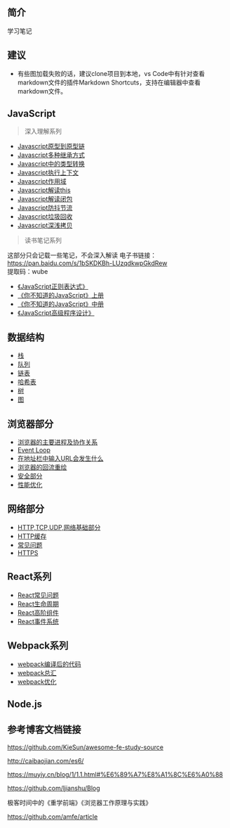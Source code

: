## 简介
学习笔记  

## 建议  

- 有些图加载失败的话，建议clone项目到本地，vs Code中有针对查看markdown文件的插件Markdown Shortcuts，支持在编辑器中查看markdown文件。


## JavaScript

> 深入理解系列
- [Javascript原型到原型链](https://github.com/lznbuild/my-blog/issues/2) 
- [Javascript多种继承方式](https://github.com/lznbuild/my-blog/issues/3)  
- [Javascript中的类型转换](https://github.com/lznbuild/my-blog/issues/5) 
- [Javascript执行上下文](https://github.com/lznbuild/my-blog/issues/7) 
- [Javascript作用域](https://github.com/lznbuild/my-blog/issues/11) 
- [Javascript解读this](https://github.com/lznbuild/my-blog/issues/8) 
- [Javascript解读闭包](https://github.com/lznbuild/my-blog/issues/4) 
- [Javascript防抖节流](https://github.com/lznbuild/my-blog/issues/12) 
- [Javascript垃圾回收](https://github.com/lznbuild/my-blog/issues/13) 
- [Javascript深浅拷贝](https://github.com/lznbuild/my-blog/issues/15) 


<!-- > JavaScript中的常见问题
- [JavaScript中一些函数的实现总结]() -->


>  读书笔记系列   


这部分只会记载一些笔记，不会深入解读
电子书链接：https://pan.baidu.com/s/1bSKDKBh-LUzqdkwpGkdRew   
提取码：wube
- [《JavaScript正则表达式》](https://github.com/lznbuild/my-blog/issues/1)
- [《你不知道的JavaScript》上册](https://github.com/lznbuild/my-blog/issues/9)
- [《你不知道的JavaScript》中册](https://github.com/lznbuild/my-blog/issues/10)
- [《JavaScript高级程序设计》](https://github.com/lznbuild/my-blog/issues/14)


##  数据结构  
- [栈](https://github.com/lznbuild/my-blog/issues/26)  
- [队列](https://github.com/lznbuild/my-blog/issues/27)
- [链表](https://github.com/lznbuild/my-blog/issues/28)
- [哈希表](https://github.com/lznbuild/my-blog/issues/30)
- [树]()
- [图](https://github.com/lznbuild/my-blog/issues/31)

##  浏览器部分  
- [浏览器的主要进程及协作关系](https://github.com/lznbuild/my-blog/issues/16)
- [Event Loop](https://github.com/lznbuild/my-blog/issues/18)
- [在地址栏中输入URL会发生什么](https://github.com/lznbuild/my-blog/issues/17)
- [浏览器的回流重绘](https://github.com/lznbuild/my-blog/issues/19)
- [安全部分](https://github.com/lznbuild/my-blog/issues/35)
- [性能优化](https://github.com/lznbuild/my-blog/issues/37)

##  网络部分  
- [HTTP,TCP,UDP,网络基础部分](https://github.com/lznbuild/my-blog/issues/24)
- [HTTP缓存](https://github.com/lznbuild/my-blog/issues/25)
- [常见问题](https://github.com/lznbuild/my-blog/issues/29)
- [HTTPS](https://github.com/lznbuild/my-blog/issues/36)


##  React系列    
- [React常见问题](https://github.com/lznbuild/my-blog/issues/21)
- [React生命周期](https://github.com/lznbuild/my-blog/issues/22)
- [React高阶组件](https://github.com/lznbuild/my-blog/issues/23)
- [React事件系统](https://github.com/lznbuild/my-blog/issues/20)


## Webpack系列  
- [webpack编译后的代码](https://github.com/lznbuild/my-blog/issues/32)
- [webpack总汇](https://github.com/lznbuild/my-blog/issues/33)
- [webpack优化](https://github.com/lznbuild/my-blog/issues/34)

##  Node.js  

## 参考博客文档链接  
https://github.com/KieSun/awesome-fe-study-source  

http://caibaojian.com/es6/  

https://muyiy.cn/blog/1/1.1.html#%E6%89%A7%E8%A1%8C%E6%A0%88  

https://github.com/ljianshu/Blog  

极客时间中的《重学前端》《浏览器工作原理与实践》

https://github.com/amfe/article
